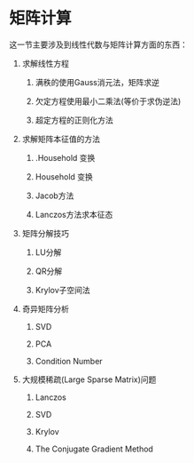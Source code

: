 # 矩阵计算

这一节主要涉及到线性代数与矩阵计算方面的东西：

1. 求解线性方程

   1. 满秩的使用Gauss消元法，矩阵求逆
   2. 欠定方程使用最小二乘法\(等价于求伪逆法\)

   3. 超定方程的正则化方法

2. 求解矩阵本征值的方法

   1. .Household 变换

   2. Household 变换

   3. Jacob方法

   4. Lanczos方法求本征态

3. 矩阵分解技巧

   1. LU分解

   2. QR分解

   3. Krylov子空间法

4. 奇异矩阵分析

   1. SVD

   2. PCA

   3. Condition Number

5. 大规模稀疏\(Large Sparse Matrix\)问题

   1. Lanczos

   2. SVD

   3. Krylov

   4. The Conjugate Gradient Method



